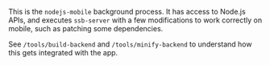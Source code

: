 This is the `nodejs-mobile` background process. It has access to Node.js APIs, and executes `ssb-server` with a few modifications to work correctly on mobile, such as patching some dependencies.

See `/tools/build-backend` and `/tools/minify-backend` to understand how this gets integrated with the app.